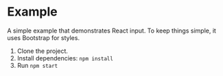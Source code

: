 # Example

A simple example that demonstrates React input. To keep things simple, it uses Bootstrap for styles.

1. Clone the project.
2. Install dependencies: `npm install`
3. Run `npm start`
